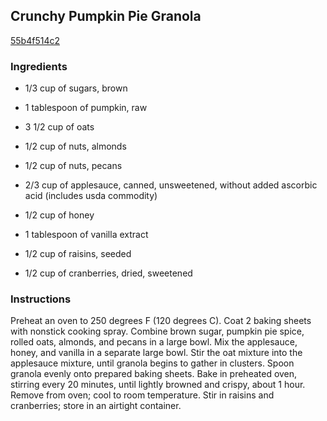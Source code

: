 ## Crunchy Pumpkin Pie Granola

[55b4f514c2](http://allrecipes.com/recipe/crunchy-pumpkin-pie-granola/)

### Ingredients

 - 1/3 cup of sugars, brown

 - 1 tablespoon of pumpkin, raw

 - 3 1/2 cup of oats

 - 1/2 cup of nuts, almonds

 - 1/2 cup of nuts, pecans

 - 2/3 cup of applesauce, canned, unsweetened, without added ascorbic acid (includes usda commodity)

 - 1/2 cup of honey

 - 1 tablespoon of vanilla extract

 - 1/2 cup of raisins, seeded

 - 1/2 cup of cranberries, dried, sweetened

### Instructions

Preheat an oven to 250 degrees F (120 degrees C). Coat 2 baking sheets with nonstick cooking spray. Combine brown sugar, pumpkin pie spice, rolled oats, almonds, and pecans in a large bowl. Mix the applesauce, honey, and vanilla in a separate large bowl. Stir the oat mixture into the applesauce mixture, until granola begins to gather in clusters. Spoon granola evenly onto prepared baking sheets. Bake in preheated oven, stirring every 20 minutes, until lightly browned and crispy, about 1 hour. Remove from oven; cool to room temperature. Stir in raisins and cranberries; store in an airtight container.